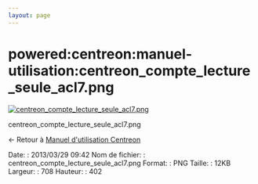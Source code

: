 ```yaml
---
layout: page
---
```


powered:centreon:manuel-utilisation:centreon\_compte\_lecture\_seule\_acl7.png
==============================================================================

[![centreon\_compte\_lecture\_seule\_acl7.png](../../..//assets/media/powered/centreon/manuel-utilisation/centreon_compte_lecture_seule_acl7.png@cache=&w=708&h=402 "centreon_compte_lecture_seule_acl7.png")](../../..//assets/media/powered/centreon/manuel-utilisation/centreon_compte_lecture_seule_acl7.png@cache= "Afficher le fichier original")

centreon\_compte\_lecture\_seule\_acl7.png

← Retour à [Manuel d'utilisation
Centreon](../../../../centreon/manuel-utilisation/start.html "centreon:manuel-utilisation:start")

Date:
:   2013/03/29 09:42
Nom de fichier:
:   centreon\_compte\_lecture\_seule\_acl7.png
Format:
:   PNG
Taille:
:   12KB
Largeur:
:   708
Hauteur:
:   402

